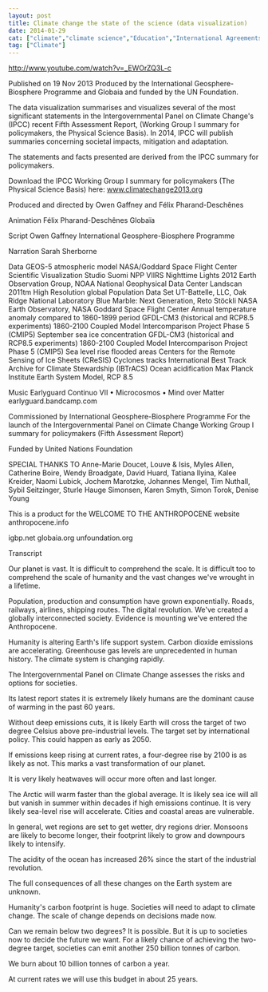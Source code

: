 ```yaml
---
layout: post
title: Climate change the state of the science (data visualization)
date: 2014-01-29
cat: ["climate","climate science","Education","International Agreements"]
tag: ["Climate"]
---
```


http://www.youtube.com/watch?v=_EWOrZQ3L-c  

Published on 19 Nov 2013
Produced by the International Geosphere-Biosphere Programme and Globaia and funded by the UN Foundation. 

The data visualization summarises and visualizes several of the most significant statements in the Intergovernmental Panel on Climate Change's (IPCC) recent Fifth Assessment Report, (Working Group I summary for policymakers, the Physical Science Basis). In 2014, IPCC will publish summaries concerning societal impacts, mitigation and adaptation.

The statements and facts presented are derived from the IPCC summary for policymakers. 

Download the IPCC Working Group I summary for policymakers (The Physical Science Basis) here: www.climatechange2013.org

Produced and directed by 
Owen Gaffney and Félix Pharand-Deschênes

Animation
Félix Pharand-Deschênes
Globaïa

Script
Owen Gaffney
International Geosphere-Biosphere Programme

Narration
Sarah Sherborne

Data
GEOS-5 atmospheric model
NASA/Goddard Space Flight Center Scientific Visualization Studio
Suomi NPP VIIRS Nighttime Lights 2012
Earth Observation Group, NOAA National Geophysical Data Center
Landscan 2011tm High Resolution global Population Data Set
UT-Battelle, LLC, Oak Ridge National Laboratory
Blue Marble: Next Generation, Reto Stöckli
NASA Earth Observatory, NASA Goddard Space Flight Center
Annual temperature anomaly compared to 1860-1899 period
GFDL-CM3 (historical and RCP8.5 experiments) 1860-2100
Coupled Model Intercomparison Project Phase 5 (CMIP5)
September sea ice concentration
GFDL-CM3 (historical and RCP8.5 experiments) 1860-2100
Coupled Model Intercomparison Project Phase 5 (CMIP5)
Sea level rise flooded areas
Centers for the Remote Sensing of Ice Sheets (CReSIS)
Cyclones tracks
International Best Track Archive for Climate Stewardship (IBTrACS)
Ocean acidification
Max Planck Institute Earth System Model, RCP 8.5

Music
Earlyguard
Continuo VII • Microcosmos • Mind over Matter
earlyguard.bandcamp.com

Commissioned by 
International Geosphere-Biosphere Programme
For the launch of the Intergovernmental Panel on Climate Change Working Group I summary for policymakers (Fifth Assessment Report)

Funded by
United Nations Foundation

SPECIAL THANKS TO
Anne-Marie Doucet, Louve & Isis, Myles Allen, Catherine Boire, Wendy Broadgate, David Huard, Tatiana Ilyina, Kalee Kreider, Naomi Lubick, Jochem Marotzke, Johannes Mengel, Tim Nuthall, Sybil Seitzinger, Sturle Hauge Simonsen, Karen Smyth, Simon Torok, Denise Young

This is a product for the WELCOME TO THE ANTHROPOCENE website
anthropocene.info

igbp.net
globaia.org
unfoundation.org

Transcript

Our planet is vast. It is difficult to comprehend the scale. It is difficult too to comprehend the scale of humanity and the vast changes we've wrought in a lifetime. 

Population, production and consumption have grown exponentially. Roads, railways, airlines, shipping routes. The digital revolution. We've created a globally interconnected society. Evidence is mounting we've entered the Anthropocene.

Humanity is altering Earth's life support system. Carbon dioxide emissions are accelerating. Greenhouse gas levels are unprecedented in human history. The climate system is changing rapidly.

The Intergovernmental Panel on Climate Change assesses the risks and options for societies. 

Its latest report states it is extremely likely humans are the dominant cause of warming in the past 60 years.

Without deep emissions cuts, it is likely Earth will cross the target of two degree Celsius above pre-industrial levels. The target set by international policy. This could happen as early as 2050. 

If emissions keep rising at current rates, a four-degree rise by 2100 is as likely as not. This marks a vast transformation of our planet.

It is very likely heatwaves will occur more often and last longer.

The Arctic will warm faster than the global average. It is likely sea ice will all but vanish in summer within decades if high emissions continue. It is very likely sea-level rise will accelerate. Cities and coastal areas are vulnerable. 

In general, wet regions are set to get wetter, dry regions drier. Monsoons are likely to become longer, their footprint likely to grow and downpours likely to intensify. 

The acidity of the ocean has increased 26% since the start of the industrial revolution. 

The full consequences of all these changes on the Earth system are unknown.

Humanity's carbon footprint is huge. Societies will need to adapt to climate change. The scale of change depends on decisions made now. 

Can we remain below two degrees? It is possible. But it is up to societies now to decide the future we want. For a likely chance of achieving the two-degree target, societies can emit another 250 billion tonnes of carbon. 

We burn about 10 billion tonnes of carbon a year.

At current rates we will use this budget in about 25 years.
